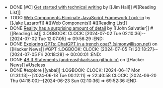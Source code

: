 - DONE [#C] [Get started with technical writing](https://opensource.net/get-started-with-technical-writing/) by [[Jim Hall]] #[[Reading List]]
- TODO [Web Components Eliminate JavaScript Framework Lock-in](https://jakelazaroff.com/words/web-components-eliminate-javascript-framework-lock-in/) by [[Jake Lazaroff]] #[[Web Components]] #[[Reading List]]
- DONE [Reality has a surprising amount of detail](http://johnsalvatier.org/blog/2017/reality-has-a-surprising-amount-of-detail) by [[John Salvatier]] #[[Reading List]]
  :LOGBOOK:
  CLOCK: [2024-07-02 Tue 02:10:36]--[2024-07-02 Tue 12:07:05] =>  09:56:29
  :END:
- DONE [Exploring GPTs: ChatGPT in a trench coat? (simonwillison.net)](https://news.ycombinator.com/item?id=38277926) on [[Hacker News]] #GPT
  :LOGBOOK:
  CLOCK: [2024-07-05 Fri 20:18:27]--[2024-07-05 Fri 20:18:28] =>  00:00:01
  :END:
- DONE [4B If Statements (andreasjhkarlsson.github.io)](https://news.ycombinator.com/item?id=38790597) on [[Hacker News]] #Useless
- DONE #explore [[yabai]]
  :LOGBOOK:
  CLOCK: [2024-06-17 Mon 01:31:13]--[2024-06-18 Tue 00:12:11] =>  22:40:58
  CLOCK: [2024-06-20 Thu 04:18:00]--[2024-06-23 Sun 02:10:36] =>  69:52:36
  :END: